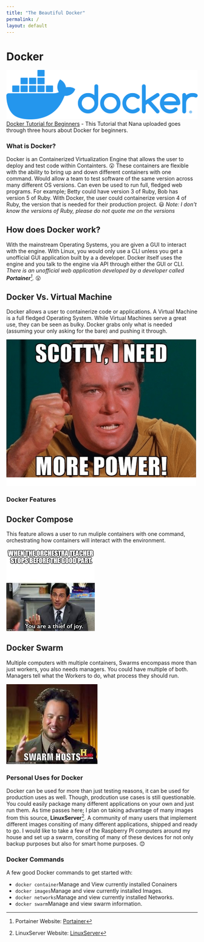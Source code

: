 ```yaml
---
title: "The Beautiful Docker"
permalink: /
layout: default
---
```


# Docker
![Docker](/images/docker.png)
[Docker Tutorial for Beginners](https://www.youtube.com/watch?v=3c-iBn73dDE&t=7510s) - This Tutorial that Nana uploaded goes through three hours about Docker for beginners.

### What is Docker?
Docker is an Containerized Virtualization Engine that allows the user to deploy and test code within Containters. 😮 These containers are flexible with the ability to bring up and down different containers with one command. Would allow a team to test software of the same version across many different OS versions. Can even be used to run full, fledged web programs. For example; Betty could have version 3 of Ruby, Bob has version 5 of Ruby. With Docker, the user could containerize version 4 of Ruby, the version that is needed for their production project. 😃 *Note: I don't know the versions of Ruby, please do not quote me on the versions*

## How does Docker work?
With the mainstream Operating Systems, you are given a GUI to interact with the engine. With Linux, you would only use a CLI unless you get a unofficial GUI application built by a a developer. Docker itself uses the engine and you talk to the engine via API through either the GUI or CLI. *There is an unofficial web application developed by a developer called **Portainer**[^1].* 😮

## Docker Vs. Virtual Machine
Docker allows a user to containerize code or applications. A Virtual Machine is a full fledged Operating System. While Virtual Machines serve a great use, they can be seen as bulky. Docker grabs only what is needed (assuming your only asking for the bare) and pushing it through.

![Need more Power!](/images/power.png)

### Docker Features

## Docker Compose
This feature allows a user to run muliple containers with one command, orchestrating how containers will interact with the environment. 

![Orchestration](/images/orchestration.jpg)

## Docker Swarm
Multiple computers with multiple containers, Swarms encompass more than just workers, you also needs managers. You could have multiple of both. Managers tell what the Workers to do, what process they should run.

![SWARM!](/images/swarm.jpg)

### Personal Uses for Docker
Docker can be used for more than just testing reasons, it can be used for production uses as well. Though, prodcution use cases is still questionable. You could easily package many different applications on your own and just run them. As time passes here; I plan on taking advantage of many images from this source, **LinuxServer**[^2]. A community of many users that implement different images consiting of many different applications,  shipped and ready to go. I would like to take a few of the Raspberry PI computers around my house and set up a swarm, consiting of many of these devices for not only backup purposes but also for smart home purposes. 😊

### Docker Commands
A few good Docker commands to get started with: 
* `docker container`Manage and View currently installed Conainers
* `docker images`Manage and view currently installed Images.
* `docker networks`Manage and view currently installed Networks.
* `docker swarm`Manage and view swarm information.

[^1]: Portainer Website: [Portainer](https://portainer.io)
[^2]: LinuxServer Website: [LinuxServer](https://linuxserver.io)
